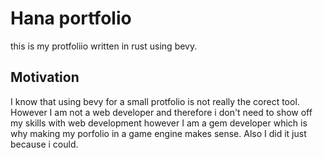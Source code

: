 # Hana portfolio
this is my protfoliio written in rust using bevy.

## Motivation
I know that using bevy for a small protfolio is not really the corect tool. However I am not a web developer and therefore i don't need to show off my skills with web development 
however I am a gem developer which is why making my porfolio in a game engine makes sense. Also I did it just because i could.
